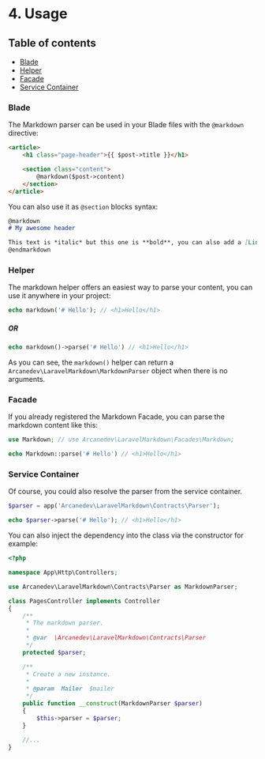 # 4. Usage

## Table of contents

* [Blade](#blade)
* [Helper](#helper)
* [Facade](#facade)
* [Service Container](#service-container)

### Blade

The Markdown parser can be used in your Blade files with the `@markdown` directive:

```html
<article>
    <h1 class="page-header">{{ $post->title }}</h1>

    <section class="content">
        @markdown($post->content)
    </section>
</article>
```

You can also use it as `@section` blocks syntax:

```markdown
@markdown
# My awesome header

This text is *italic* but this one is **bold**, you can also add a [Link](http://www.example.com).
@endmarkdown
```

### Helper

The markdown helper offers an easiest way to parse your content, you can use it anywhere in your project:

```php
echo markdown('# Hello'); // <h1>Hello</h1>
```

##### OR

```php
echo markdown()->parse('# Hello') // <h1>Hello</h1>
```

As you can see, the `markdown()` helper can return a `Arcanedev\LaravelMarkdown\MarkdownParser` object when there is no arguments.

### Facade

If you already registered the Markdown Facade, you can parse the markdown content like this:

```php
use Markdown; // use Arcanedev\LaravelMarkdown\Facades\Markdown;

echo Markdown::parse('# Hello') // <h1>Hello</h1>
```

### Service Container

Of course, you could also resolve the parser from the service container.

```php
$parser = app('Arcanedev\LaravelMarkdown\Contracts\Parser');

echo $parser->parse('# Hello'); // <h1>Hello</h1>
```

You can also inject the dependency into the class via the constructor for example:

```php
<?php

namespace App\Http\Controllers;

use Arcanedev\LaravelMarkdown\Contracts\Parser as MarkdownParser;

class PagesController implements Controller
{
    /**
     * The markdown parser.
     *
     * @var  \Arcanedev\LaravelMarkdown\Contracts\Parser
     */
    protected $parser;

    /**
     * Create a new instance.
     *
     * @param  Mailer  $mailer
     */
    public function __construct(MarkdownParser $parser)
    {
        $this->parser = $parser;
    }

    //...
}
```
